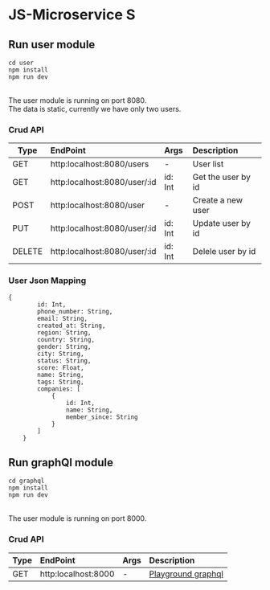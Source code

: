 # JS-Microservice S


## Run user module
```
cd user
npm install 
npm run dev
```
<br>
The user module is running on port 8080.<br>
The data is static, currently we have only two users.
<br>

### Crud API
| Type   |      EndPoint                 |  Args   | Description        |
|--------|:------------------------------|:--------|:-------------------|
| GET    | http:localhost:8080/users     | -       | User list          |
| GET    | http:localhost:8080/user/:id  | id: Int | Get the user by id |
| POST   | http:localhost:8080/user      | -       | Create a new user  |
| PUT    | http:localhost:8080/user/:id  | id: Int | Update user by id  |
| DELETE | http:localhost:8080/user/:id  | id: Int | Delele user by id  |

### User Json Mapping
```
{
        id: Int,
        phone_number: String,
        email: String,
        created_at: String,
        region: String,
        country: String,
        gender: String,
        city: String,
        status: String,
        score: Float,
        name: String,
        tags: String,
        companies: [
            {
                id: Int,
                name: String,
                member_since: String
            }
        ]
    }
```


## Run graphQl module
```
cd graphql
npm install
npm run dev
```

<br>
The user module is running on port 8000.
<br>

### Crud API
| Type   |      EndPoint                 |  Args   | Description        |
|--------|:------------------------------|:--------|:-------------------|
| GET    | http:localhost:8000           | -       | [Playground graphql](https://www.apollographql.com/docs/apollo-server/testing/graphql-playground/) |


